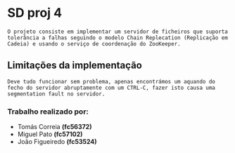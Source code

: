 # SD proj 4

    O projeto consiste em implementar um servidor de ficheiros que suporta tolerância a falhas seguindo o modelo Chain Replecation (Replicação em Cadeia) e usando o serviço de coordenação do ZooKeeper.

## Limitações da implementação
    Deve tudo funcionar sem problema, apenas encontrámos um aquando do fecho do servidor abruptamente com um CTRL-C, fazer isto causa uma segmentation fault no servidor.

### Trabalho realizado por:
- Tomás Correia **(fc56372)**
- Miguel Pato **(fc57102)**
- João Figueiredo **(fc53524)**